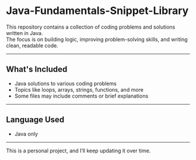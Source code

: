 # Java-Fundamentals-Snippet-Library

This repository contains a collection of coding problems and solutions written in Java.  
The focus is on building logic, improving problem-solving skills, and writing clean, readable code.

---

## What's Included

- Java solutions to various coding problems  
- Topics like loops, arrays, strings, functions, and more  
- Some files may include comments or brief explanations  

---

## Language Used

- Java only

---

This is a personal project, and I’ll keep updating it over time.
